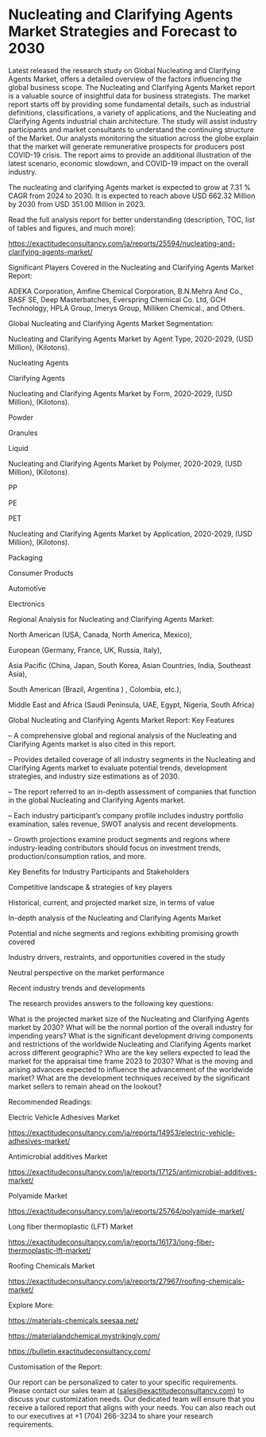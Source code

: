 # Nucleating and Clarifying Agents Market Strategies and Forecast to 2030

Latest released the research study on Global Nucleating and Clarifying Agents Market, offers a detailed overview of the factors influencing the global business scope. The Nucleating and Clarifying Agents Market report is a valuable source of insightful data for business strategists. The market report starts off by providing some fundamental details, such as industrial definitions, classifications, a variety of applications, and the Nucleating and Clarifying Agents industrial chain architecture. The study will assist industry participants and market consultants to understand the continuing structure of the Market. Our analysts monitoring the situation across the globe explain that the market will generate remunerative prospects for producers post COVID-19 crisis. The report aims to provide an additional illustration of the latest scenario, economic slowdown, and COVID-19 impact on the overall industry.

The nucleating and clarifying Agents market is expected to grow at 7.31 % CAGR from 2024 to 2030. It is expected to reach above USD 662.32 Million by 2030 from USD 351.00 Million in 2023.

Read the full analysis report for better understanding (description, TOC, list of tables and figures, and much more):

https://exactitudeconsultancy.com/ja/reports/25594/nucleating-and-clarifying-agents-market/

Significant Players Covered in the Nucleating and Clarifying Agents Market Report:

ADEKA Corporation, Amfine Chemical Corporation, B.N.Mehra And Co., BASF SE, Deep Masterbatches, Everspring Chemical Co. Ltd, GCH Technology, HPLA Group, Imerys Group, Milliken Chemical., and Others.

Global Nucleating and Clarifying Agents Market Segmentation:

Nucleating and Clarifying Agents Market by Agent Type, 2020-2029, (USD Million), (Kilotons).

Nucleating Agents

Clarifying Agents

Nucleating and Clarifying Agents Market by Form, 2020-2029, (USD Million), (Kilotons).

Powder

Granules

Liquid

Nucleating and Clarifying Agents Market by Polymer, 2020-2029, (USD Million), (Kilotons).

PP

PE

PET

Nucleating and Clarifying Agents Market by Application, 2020-2029, (USD Million), (Kilotons).

Packaging

Consumer Products

Automotive

Electronics




Regional Analysis for Nucleating and Clarifying Agents Market:

North American (USA, Canada, North America, Mexico),

European (Germany, France, UK, Russia, Italy),

Asia Pacific (China, Japan, South Korea, Asian Countries, India, Southeast Asia),

South American (Brazil, Argentina ) , Colombia, etc.),

Middle East and Africa (Saudi Peninsula, UAE, Egypt, Nigeria, South Africa)

Global Nucleating and Clarifying Agents Market Report: Key Features

– A comprehensive global and regional analysis of the Nucleating and Clarifying Agents market is also cited in this report.

– Provides detailed coverage of all industry segments in the Nucleating and Clarifying Agents market to evaluate potential trends, development strategies, and industry size estimations as of 2030.

– The report referred to an in-depth assessment of companies that function in the global Nucleating and Clarifying Agents market.

– Each industry participant’s company profile includes industry portfolio examination, sales revenue, SWOT analysis and recent developments.

– Growth projections examine product segments and regions where industry-leading contributors should focus on investment trends, production/consumption ratios, and more.

Key Benefits for Industry Participants and Stakeholders

Competitive landscape & strategies of key players

Historical, current, and projected market size, in terms of value

In-depth analysis of the Nucleating and Clarifying Agents Market

Potential and niche segments and regions exhibiting promising growth covered

Industry drivers, restraints, and opportunities covered in the study

Neutral perspective on the market performance

Recent industry trends and developments

The research provides answers to the following key questions:

What is the projected market size of the Nucleating and Clarifying Agents market by 2030?
What will be the normal portion of the overall industry for impending years?
What is the significant development driving components and restrictions of the worldwide Nucleating and Clarifying Agents market across different geographic?
Who are the key sellers expected to lead the market for the appraisal time frame 2023 to 2030?
What is the moving and arising advances expected to influence the advancement of the worldwide market?
What are the development techniques received by the significant market sellers to remain ahead on the lookout?

Recommended Readings:

Electric Vehicle Adhesives Market

https://exactitudeconsultancy.com/ja/reports/14953/electric-vehicle-adhesives-market/

Antimicrobial additives Market

https://exactitudeconsultancy.com/ja/reports/17125/antimicrobial-additives-market/

Polyamide Market

https://exactitudeconsultancy.com/ja/reports/25764/polyamide-market/

Long fiber thermoplastic (LFT) Market

https://exactitudeconsultancy.com/ja/reports/16173/long-fiber-thermoplastic-lft-market/

Roofing Chemicals Market

https://exactitudeconsultancy.com/ja/reports/27967/roofing-chemicals-market/

Explore More:

https://materials-chemicals.seesaa.net/

https://materialandchemical.mystrikingly.com/

https://bulletin.exactitudeconsultancy.com/

Customisation of the Report:

Our report can be personalized to cater to your specific requirements. Please contact our sales team at (sales@exactitudeconsultancy.com) to discuss your customization needs. Our dedicated team will ensure that you receive a tailored report that aligns with your needs. You can also reach out to our executives at +1 (704) 266-3234 to share your research requirements.
